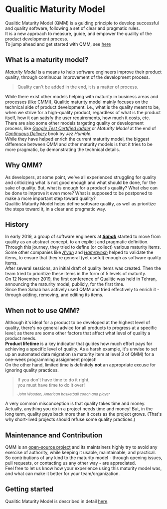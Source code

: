 # Qualitic Maturity Model
Qualitic Maturity Model (QMM) is a guiding principle to develop successful and quality software, following a set of clear and pragmatic rules.  
It is a new approach to measure, guide, and empower the quality of the product development process.  
To jump ahead and get started with QMM, see [here](/QMM-in-detail)

## What is a maturity model?
_Maturity Model_ is a means to help software engineers improve their product quality, through continuous improvement of the development process.  
> Quality can't be added in the end, it is a matter of process.  

While there exist other models helping with maturity in business areas and processes (like [CMMI](https://cmmiinstitute.com/)), Qualitic maturity model mainly focuses on the technical side of product development. i.e., what is the quality meant to be, when we strive for a high-quality product, regardless of what is the product itself, how it can satisfy the user requirements, how much it costs, etc.  
There are also some other models targeting quality or development process, like _[Google Test Certified ladder](https://mike-bland.com/2011/10/18/test-certified)_ or _Maturity Model_ at the end of _[Continuous Delivery](https://martinfowler.com/books/continuousDelivery)_ book by _Jez Humble_.  
While they have helped enrich the current maturity model, the biggest difference between QMM and other maturity models is that it tries to be more pragmatic, by demonstrating the technical details.  

## Why QMM?
As developers, at some point, we've all experienced struggling for quality and criticizing what is not good enough and what should be done, for the sake of quality. But, what is enough for a product's quality? What else can be done to improve it even more? What is supposed to be postponed to make a more important step toward quality?  
Qualitic Maturity Model helps define software quality, as well as prioritize the steps toward it, in a clear and pragmatic way.  

## History
In early 2019, a group of software engineers at **_[Sahab](https://www.sahab.ir)_** started to move from quality as an abstract concept, to an explicit and pragmatic definition. Through this journey, they tried to define (or collect) various maturity items. Some other companies like _[A'van](https://asta.ir)_ and _[Hamravesh](https://hamravesh.com)_ helped to validate the items, to ensure that they're general (yet useful) enough as software quality items.  
After several sessions, an initial draft of quality items was created. Then the team tried to prioritize these items in the form of 5 levels of maturity.  
On 12 November 2019, the first conference of Qualitic was held in Tehran, announcing the maturity model, publicly, for the first time.  
Since then Sahab has actively used QMM and tried effectively to enrich it - through adding, removing, and editing its items.  

## When not to use QMM?
Although it's ideal for a product to be developed at the highest level of quality, there's no general advice for all products to progress at a specific level; as there are some other factors that affect what level of quality a product needs.  
**Product lifetime** is a key indicator that guides how much effort pays for achieving a specific level of quality. As a harsh example, it's unwise to set up an automated data migration (a maturity item at level 3 of QMM) for a one-week programming assignment project!  
On the other hand, limited time is definitely **not** an appropriate excuse for ignoring quality practices.  
> If you don't have time to do it right,  
you must have time to do it over!  
>
><small>_John Wooden, American basketball coach and player_</small>

A very common misconception is that quality takes time and money. Actually, anything you do in a project needs time and money! But, in the long term, quality pays back more than it costs as the project grows. (That's why short-lived projects should refuse some quality practices.)

## Maintenance and Contribution
QMM is an [open-source project](https://github.com/qualiticcommunity/qualiticcommunity.github.io) and its maintainers highly try to avoid any exercise of authority, while keeping it usable, maintainable, and practical.  
So contributions of any kind to the maturity model - through opening issues, pull requests, or contacting us any other way - are appreciated.  
Feel free to let us know how your experience using this maturity model was, and what can make it better for your team/organization.

## Getting started
Qualitic Maturity Model is described in detail [here](/QMM-in-detail).
